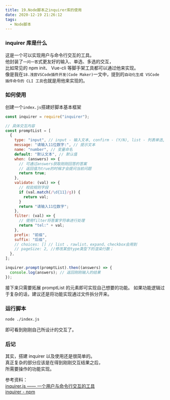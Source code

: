 ```yaml
---
title: 19.Node脚本之inquirer库的使用
date: 2020-12-19 21:26:12
tags:
  - Node脚本
---
```


### inquirer 库是什么

这是一个可以实现用户与命令行交互的工具。  
他封装了`一问一答`式更友好的输入、单选、多选的交互，  
比如常见的 npm init、 Vue-cli 等脚手架工具都可以通过他来实现。  
像是我在`18.浅尝VSCode插件开发(Code Maker)`一文中，提到的`自动化生成 VSCode 插件命令的 CLI 工具`也就是用他来实现的。

<!-- more -->

### 如何使用

创建一个`index.js`搭建好脚本基本框架

```js
const inquirer = require("inquirer");

// 具体交互内容
const promptList = [
  {
    type: "input", // input - 输入文本, confirm - (Y/N), list - 列表单选, rawlist - 输入数字单选列表, expand - key值快速选择列表, checkbox - 多选, password - 密文, editor - 编译器长文本
    message: "请输入11位数字:", // 提示文本
    name: "number", // 变量命名
    default: "默认文本", // 默认值
    when: (answers) => {
      // 可通过answers获取刚刚回答的答案
      // 返回值为true的时候才会提问当前问题
      return true;
    },
    validate: (val) => {
      // 校验规则字段
      if (val.match(/\d{11}/g)) {
        return val;
      }
      return "请输入11位数字";
    },
    filter: (val) => {
      // 使用filter将答案字符串进行处理
      return "tel:" + val;
    },
    prefix: "前缀",
    suffix: "后缀",
    // choices: [] // list 、rawlist、expand、checkbox会用到
    // pageSize: 2, //修改某些type类型下的渲染行数；
  },
];

inquirer.prompt(promptList).then((answers) => {
  console.log(answers); // 返回刚刚输入的结果
});
```

接下来只需要拓展 promptList 的元素即可实现自己想要的功能。
如果功能逻辑过于复杂的话，建议还是将功能实现通过文件拆分开来。

### 运行脚本

```bash
node ./index.js
```

即可看到刚刚自己所设计的交互了。

### 后记

其实，搭建 inquirer 以及使用还是很简单的。  
真正复杂的部分应该是在得到刚刚交互结果之后，  
所需要操作的功能实现。

参考资料：  
[inquirer.js —— 一个用户与命令行交互的工具](https://blog.csdn.net/qq_26733915/article/details/80461257)  
[inquirer - npm](https://www.npmjs.com/package/inquirer)
